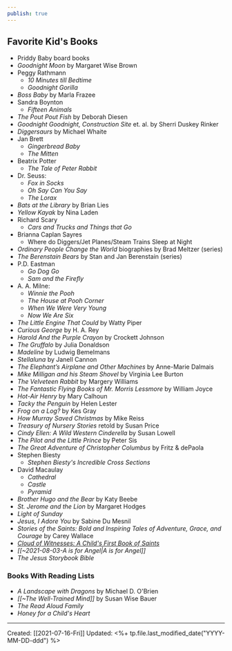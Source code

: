 ```yaml
---
publish: true
---
```

## Favorite Kid's Books
- Priddy Baby board books
- *Goodnight Moon* by Margaret Wise Brown
- Peggy Rathmann
	- *10 Minutes till Bedtime*
	- *Goodnight Gorilla*
- *Boss Baby* by Marla Frazee
- Sandra Boynton
    - *Fifteen Animals*
- *The Pout Pout Fish* by Deborah Diesen
- *Goodnight Goodnight, Construction Site* et. al. by Sherri Duskey Rinker
- *Diggersaurs* by Michael Whaite
- Jan Brett
	- *Gingerbread Baby*
	- *The Mitten*
- Beatrix Potter
	- *The Tale of Peter Rabbit*
- Dr. Seuss:
	- *Fox in Socks*
	- *Oh Say Can You Say*
	- *The Lorax*
- *Bats at the Library* by Brian Lies
- *Yellow Kayak* by Nina Laden
- Richard Scary 
    - *Cars and Trucks and Things that Go*
- Brianna Caplan Sayres
	- Where do Diggers/Jet Planes/Steam Trains Sleep at Night  
- *Ordinary People Change the World* biographies by Brad Meltzer (series)
- *The Berenstain Bears* by Stan and Jan Berenstain (series)
- P.D. Eastman
	- *Go Dog Go*
	- *Sam and the Firefly*
- A. A. Milne:
	- *Winnie the Pooh*
	- *The House at Pooh Corner*
	- *When We Were Very Young*
	- *Now We Are Six*
- *The Little Engine That Could* by Watty Piper
- *Curious George* by H. A. Rey
- *Harold And the Purple Crayon* by Crockett Johnson
- *The Gruffalo* by Julia Donaldson
- *Madeline* by Ludwig Bemelmans
- *Stellaluna* by Janell Cannon
- *The Elephant’s Airplane and Other Machines* by Anne-Marie Dalmais
- *Mike Milligan and his Steam Shovel* by Virginia Lee Burton
- *The Velveteen Rabbit* by Margery Williams
- *The Fantastic Flying Books of Mr. Morris Lessmore* by William Joyce
- *Hot-Air Henry* by Mary Calhoun
- *Tacky the Penguin* by Helen Lester
- *Frog on a Log?* by Kes Gray
- *How Murray Saved Christmas* by Mike Reiss
- *Treasury of Nursery Stories* retold by Susan Price
- *Cindy Ellen: A Wild Western Cinderella* by Susan Lowell
- *The Pilot and the Little Prince* by Peter Sis
- *The Great Adventure of Christopher Columbus* by Fritz & dePaola
- Stephen Biesty
	- *Stephen Biesty's Incredible Cross Sections*
- David Macaulay
	- *Cathedral*
	- *Castle*
	- *Pyramid*
- *Brother Hugo and the Bear* by Katy Beebe
- *St. Jerome and the Lion* by Margaret Hodges
- *Light of Sunday*
- *Jesus, I Adore You* by Sabine Du Mesnil
- *Stories of the Saints: Bold and Inspiring Tales of Adventure, Grace, and Courage* by Carey Wallace
- [*Cloud of Witnesses: A Child's First Book of Saints*](https://tanbooks.com/catholic-kids-books/toddler-books/cloud-of-witnesses-a-childs-first-book-of-saints/)
- *[[~2021-08-03-A is for Angel|A is for Angel]]*
- *The Jesus Storybook Bible*  



### Books With Reading Lists
- *A Landscape with Dragons* by Michael D. O'Brien
- *[[~The Well-Trained Mind]]* by Susan Wise Bauer
- *The Read Aloud Family*
- *Honey for a Child's Heart*

---
Created: [[2021-07-16-Fri]]
Updated: <%+ tp.file.last_modified_date("YYYY-MM-DD-ddd") %>

